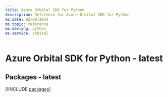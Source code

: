 ```yaml
---
title: Azure Orbital SDK for Python
description: Reference for Azure Orbital SDK for Python
ms.date: 02/08/2024
ms.topic: reference
ms.devlang: python
ms.service: orbital
---
```

# Azure Orbital SDK for Python - latest
## Packages - latest
[!INCLUDE [packages](orbital-index.md)]